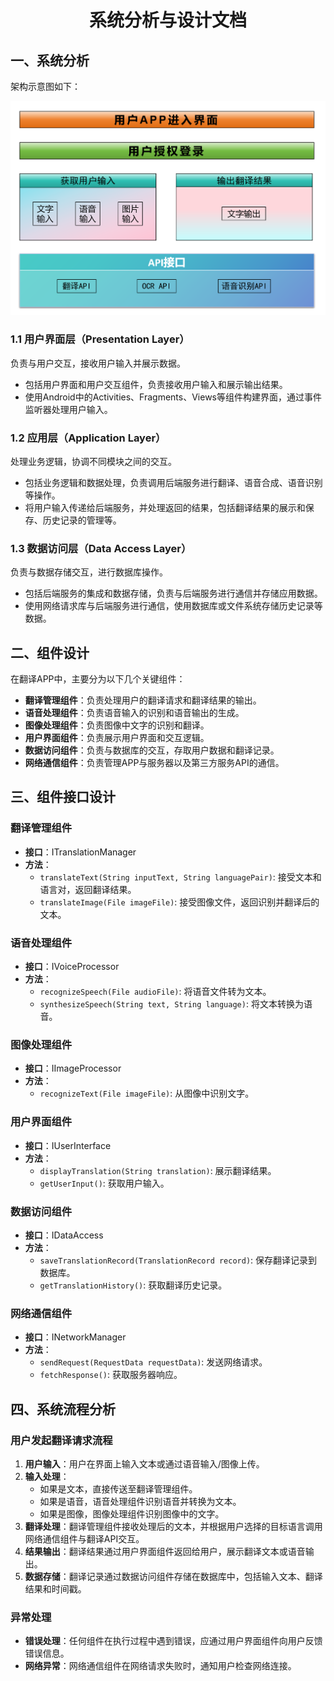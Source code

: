 <h1 align="center">系统分析与设计文档</h1>


## 一、系统分析 

架构示意图如下：

![](../pics/Arc.png)

  
### 1.1 用户界面层（Presentation Layer）
  负责与用户交互，接收用户输入并展示数据。
- 包括用户界面和用户交互组件，负责接收用户输入和展示输出结果。
- 使用Android中的Activities、Fragments、Views等组件构建界面，通过事件监听器处理用户输入。

### 1.2 应用层（Application Layer）
 处理业务逻辑，协调不同模块之间的交互。
- 包括业务逻辑和数据处理，负责调用后端服务进行翻译、语音合成、语音识别等操作。
- 将用户输入传递给后端服务，并处理返回的结果，包括翻译结果的展示和保存、历史记录的管理等。

### 1.3 数据访问层（Data Access Layer）
负责与数据存储交互，进行数据库操作。

- 包括后端服务的集成和数据存储，负责与后端服务进行通信并存储应用数据。
- 使用网络请求库与后端服务进行通信，使用数据库或文件系统存储历史记录等数据。


## 二、组件设计

在翻译APP中，主要分为以下几个关键组件：

- **翻译管理组件**：负责处理用户的翻译请求和翻译结果的输出。
- **语音处理组件**：负责语音输入的识别和语音输出的生成。
- **图像处理组件**：负责图像中文字的识别和翻译。
- **用户界面组件**：负责展示用户界面和交互逻辑。
- **数据访问组件**：负责与数据库的交互，存取用户数据和翻译记录。
- **网络通信组件**：负责管理APP与服务器以及第三方服务API的通信。

## 三、组件接口设计

### 翻译管理组件
- **接口**：ITranslationManager
- **方法**：
  - `translateText(String inputText, String languagePair)`: 接受文本和语言对，返回翻译结果。
  - `translateImage(File imageFile)`: 接受图像文件，返回识别并翻译后的文本。

### 语音处理组件
- **接口**：IVoiceProcessor
- **方法**：
  - `recognizeSpeech(File audioFile)`: 将语音文件转为文本。
  - `synthesizeSpeech(String text, String language)`: 将文本转换为语音。

### 图像处理组件
- **接口**：IImageProcessor
- **方法**：
  - `recognizeText(File imageFile)`: 从图像中识别文字。

### 用户界面组件
- **接口**：IUserInterface
- **方法**：
  - `displayTranslation(String translation)`: 展示翻译结果。
  - `getUserInput()`: 获取用户输入。

### 数据访问组件
- **接口**：IDataAccess
- **方法**：
  - `saveTranslationRecord(TranslationRecord record)`: 保存翻译记录到数据库。
  - `getTranslationHistory()`: 获取翻译历史记录。

### 网络通信组件
- **接口**：INetworkManager
- **方法**：
  - `sendRequest(RequestData requestData)`: 发送网络请求。
  - `fetchResponse()`: 获取服务器响应。

## 四、系统流程分析

### 用户发起翻译请求流程

1. **用户输入**：用户在界面上输入文本或通过语音输入/图像上传。
2. **输入处理**：
   - 如果是文本，直接传送至翻译管理组件。
   - 如果是语音，语音处理组件识别语音并转换为文本。
   - 如果是图像，图像处理组件识别图像中的文字。
3. **翻译处理**：翻译管理组件接收处理后的文本，并根据用户选择的目标语言调用网络通信组件与翻译API交互。
4. **结果输出**：翻译结果通过用户界面组件返回给用户，展示翻译文本或语音输出。
5. **数据存储**：翻译记录通过数据访问组件存储在数据库中，包括输入文本、翻译结果和时间戳。

### 异常处理

- **错误处理**：任何组件在执行过程中遇到错误，应通过用户界面组件向用户反馈错误信息。
- **网络异常**：网络通信组件在网络请求失败时，通知用户检查网络连接。

